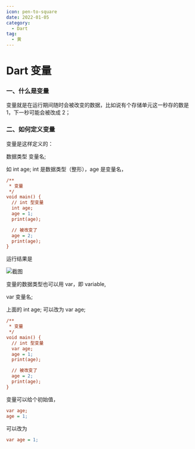 ```yaml
---
icon: pen-to-square
date: 2022-01-05
category:
  - Dart
tag:
  - 黄
---
```


# Dart 变量

### 一、什么是变量

变量就是在运行期间随时会被改变的数据，比如说有个存储单元这一秒存的数是 1，下一秒可能会被改成 2；

### 二、如何定义变量

变量是这样定义的：

数据类型 变量名;

如 int age; int 是数据类型（整形），age 是变量名，

```ini
/**
 * 变量
 */
void main() {
  // int 型变量
  int age;
  age = 1;
  print(age);

  // 被改变了
  age = 2;
  print(age);
}

```

运行结果是

![截图](https://p1-jj.byteimg.com/tos-cn-i-t2oaga2asx/gold-user-assets/2018/9/17/165e7d441e83cf99~tplv-t2oaga2asx-zoom-in-crop-mark:4536:0:0:0.image)



变量的数据类型也可以用 var，即 variable,

var 变量名;

上面的 int age; 可以改为 var age;

```ini
/**
 * 变量
 */
void main() {
  // int 型变量
  var age;
  age = 1;
  print(age);

  // 被改变了
  age = 2;
  print(age);
}

```

变量可以给个初始值，

```ini
var age;
age = 1;

```

可以改为

```ini
var age = 1;
```